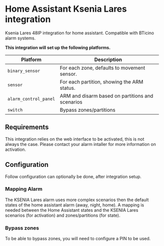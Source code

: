 # Home Assistant Ksenia Lares integration
Ksenia Lares 48IP integration for home assistant. Compatible with BTicino alarm systems.

**This integration will set up the following platforms.**

Platform | Description
-- | --
`binary_sensor` | For each zone, defaults to movement sensor.
`sensor` | For each partition, showing the ARM status. 
`alarm_control_panel` | ARM and disarm based on partitions and scenarios
`switch` | Bypass zones/partitions

## Requirements
This integration relies on the web interface to be activated, this is not always the case. Please contact your alarm intaller for more information on activation.

## Configuration
Follow configuration can optionally be done, after integration setup.

### Mapping Alarm
The KSENIA Lares alarm uses more complex scenarios then the default states of the home assistant alarm (away, night, home). A mapping is needed between the Home Assistant states and the KSENIA Lares scenarios (for activation) and zones/partitions (for state).

### Bypass zones
To be able to bypass zones, you will need to configure a PIN to be used. 